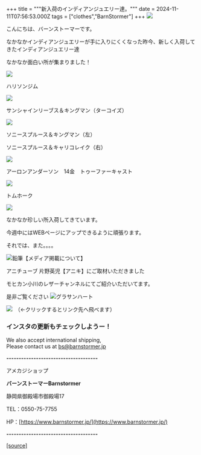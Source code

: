 +++
title = """新入荷のインディアンジュエリー達。"""
date = 2024-11-11T07:56:53.000Z
tags = ["clothes","BarnStormer"]
+++
[![](https://stat.ameba.jp/user_images/20231023/16/barnstormer-go/b2/03/p/o0420015015354743273.png)](https://ameblo.jp/barnstormer-go/entry-12825670498.html)

こんにちは、バーンストーマーです。

なかなかインディアンジュエリーが手に入りにくくなった昨今、新しく入荷してきたインディアンジュエリー達

なかなか面白い所が集まりました！

[![](https://stat.ameba.jp/user_images/20241111/16/barnstormer-go/16/60/j/o0466070015508798444.jpg)](https://stat.ameba.jp/user_images/20241111/16/barnstormer-go/16/60/j/o0466070015508798444.jpg)

ハリソンジム

[![](https://stat.ameba.jp/user_images/20241111/16/barnstormer-go/9c/19/j/o0466070015508798447.jpg)](https://stat.ameba.jp/user_images/20241111/16/barnstormer-go/9c/19/j/o0466070015508798447.jpg)

サンシャインリーブス＆キングマン（ターコイズ）

[![](https://stat.ameba.jp/user_images/20241111/16/barnstormer-go/39/d0/j/o0466070015508798448.jpg)](https://stat.ameba.jp/user_images/20241111/16/barnstormer-go/39/d0/j/o0466070015508798448.jpg)

ソニースプルース＆キングマン（左）

ソニースプルース＆キャリコレイク（右）

[![](https://stat.ameba.jp/user_images/20241111/16/barnstormer-go/68/8f/j/o0466070015508798449.jpg)](https://stat.ameba.jp/user_images/20241111/16/barnstormer-go/68/8f/j/o0466070015508798449.jpg)

アーロンアンダーソン　14金　トゥーファーキャスト

[![](https://stat.ameba.jp/user_images/20241111/16/barnstormer-go/d4/2a/j/o0466070015508798453.jpg)](https://stat.ameba.jp/user_images/20241111/16/barnstormer-go/d4/2a/j/o0466070015508798453.jpg)

トムホーク

[![](https://stat.ameba.jp/user_images/20241111/16/barnstormer-go/0b/10/j/o0466070015508798452.jpg)](https://stat.ameba.jp/user_images/20241111/16/barnstormer-go/0b/10/j/o0466070015508798452.jpg)

なかなか珍しい所入荷してきています。

今週中にはWEBページにアップできるように頑張ります。

それでは、また。。。。

![鉛筆](https://stat100.ameba.jp/blog/ucs/img/char/char3/519.png)【メディア掲載について】

アニチューブ 片野英児【アニキ】にご取材いただきました

モヒカン小川のレザーチャンネルにてご紹介いただいてます。

是非ご覧ください ![グラサンハート](https://stat100.ameba.jp/blog/ucs/img/char/char3/148.png)

[![](https://stat.ameba.jp/user_images/20230412/16/barnstormer-go/6a/23/p/o0108010815269242493.png)](https://www.instagram.com/barnstormer_daily/)　（←クリックするとリンク先へ飛べます）

### インスタの更新もチェックしようー！

We also accept international shipping,  
Please contact us at bs@barnstormer.jp

**\-------------------------------------**

アメカジショップ

**バーンストーマーBarnstormer**

静岡県御殿場市御殿場17

TEL：0550-75-7755

HP：[https://www.barnstormer.jp/](https://www.barnstormer.jp/)

**\-------------------------------------**

[[source]](https://ameblo.jp/barnstormer-go/entry-12874634720.html)
